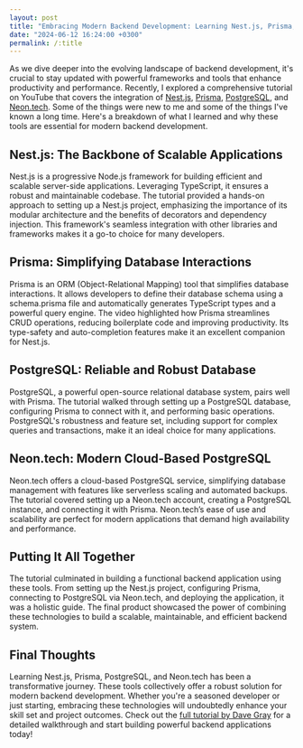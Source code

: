 ```yaml
---
layout: post
title: "Embracing Modern Backend Development: Learning Nest.js, Prisma, PostgreSQL and Neon.tech"
date: "2024-06-12 16:24:00 +0300"
permalink: /:title
---
```


As we dive deeper into the evolving landscape of backend development, it's crucial to stay updated with powerful frameworks and tools that enhance productivity and performance. Recently, I explored a comprehensive tutorial on YouTube that covers the integration of [Nest.js](https://nestjs.com/), [Prisma](https://www.prisma.io/), [PostgreSQL](https://www.postgresql.org/), and [Neon.tech](https://neon.tech). Some of the things were new to me and some of the things I've known a long time. Here's a breakdown of what I learned and why these tools are essential for modern backend development.

## Nest.js: The Backbone of Scalable Applications

Nest.js is a progressive Node.js framework for building efficient and scalable server-side applications. Leveraging TypeScript, it ensures a robust and maintainable codebase. The tutorial provided a hands-on approach to setting up a Nest.js project, emphasizing the importance of its modular architecture and the benefits of decorators and dependency injection. This framework's seamless integration with other libraries and frameworks makes it a go-to choice for many developers.

## Prisma: Simplifying Database Interactions

Prisma is an ORM (Object-Relational Mapping) tool that simplifies database interactions. It allows developers to define their database schema using a schema.prisma file and automatically generates TypeScript types and a powerful query engine. The video highlighted how Prisma streamlines CRUD operations, reducing boilerplate code and improving productivity. Its type-safety and auto-completion features make it an excellent companion for Nest.js.

## PostgreSQL: Reliable and Robust Database

PostgreSQL, a powerful open-source relational database system, pairs well with Prisma. The tutorial walked through setting up a PostgreSQL database, configuring Prisma to connect with it, and performing basic operations. PostgreSQL's robustness and feature set, including support for complex queries and transactions, make it an ideal choice for many applications.

## Neon.tech: Modern Cloud-Based PostgreSQL

Neon.tech offers a cloud-based PostgreSQL service, simplifying database management with features like serverless scaling and automated backups. The tutorial covered setting up a Neon.tech account, creating a PostgreSQL instance, and connecting it with Prisma. Neon.tech’s ease of use and scalability are perfect for modern applications that demand high availability and performance.

## Putting It All Together

The tutorial culminated in building a functional backend application using these tools. From setting up the Nest.js project, configuring Prisma, connecting to PostgreSQL via Neon.tech, and deploying the application, it was a holistic guide. The final product showcased the power of combining these technologies to build a scalable, maintainable, and efficient backend system.

## Final Thoughts

Learning Nest.js, Prisma, PostgreSQL, and Neon.tech has been a transformative journey. These tools collectively offer a robust solution for modern backend development. Whether you're a seasoned developer or just starting, embracing these technologies will undoubtedly enhance your skill set and project outcomes. Check out the [full tutorial by Dave Gray](https://youtu.be/8_X0nSrzrCw) for a detailed walkthrough and start building powerful backend applications today!


